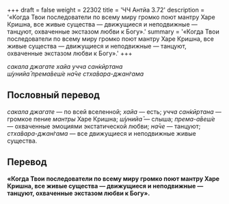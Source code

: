 +++
draft = false
weight = 22302
title = 'ЧЧ Антйа 3.72'
description = '«Когда Твои последователи по всему миру громко поют мантру Харе Кришна, все живые существа — движущиеся и неподвижные — танцуют, охваченные экстазом любви к Богу».'
summary = '«Когда Твои последователи по всему миру громко поют мантру Харе Кришна, все живые существа — движущиеся и неподвижные — танцуют, охваченные экстазом любви к Богу».'
+++

_сакала джагате хайа учча сан̇кӣртана  
ш́унийа̄ према̄веш́е на̄че стха̄вара-джан̇гама_

## Пословный перевод

_сакала_ _джагате_ — по всей вселенной; _хайа_ — есть; _учча_ _сан̇кӣртана_ — громкое пение _мантры_ Харе Кришна; _ш́унийа̄_ — слыша; _према_\-_а̄веш́е_ — охваченные эмоциями экстатической любви; _на̄че_ — танцуют; _стха̄вара_\-_джан̇гама_ — все движущиеся и неподвижные живые существа.

## Перевод

**«Когда Твои последователи по всему миру громко поют мантру Харе Кришна, все живые существа — движущиеся и неподвижные — танцуют, охваченные экстазом любви к Богу».**
